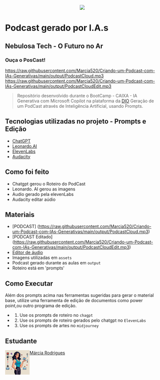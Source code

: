 <p align="center">
<img 
    src="./assets/cover.png"
    width="300"
/>
</p>

# Podcast gerado por I.A.s
## Nebulosa Tech - O Futuro no Ar
### Ouça o PosCast!

  https://raw.githubusercontent.com/Marcia520/Criando-um-Podcast-com-IAs-Generativas/main/output/PodcastCloud.mp3
  https://raw.githubusercontent.com/Marcia520/Criando-um-Podcast-com-IAs-Generativas/main/output/PodcastCloudEdit.mp3

 > Repositório desenvolvido durante o BootCamp - CAIXA - IA Generativa com Microsoft Copilot na plataforma da [DIO](https://dio.me)
>  Geração de um PodCast através de Inteligência Artificial, usando Prompts.


## Tecnologias utilizadas no projeto - Prompts e Edição

- [ChatGPT](https://chat.openai.com/) 
- [Leonardo.AI](https://app.leonardo.ai/image-generation)
- [ElevenLabs](https://beta.elevenlabs.io/)
- [Audacity](https://www.audacityteam.org/)

## Como foi feito

- Chatgpt gerou o Roteiro do PodCast
- Leonardo. AI gerou as imagens
- Audio gerado pela elevenLabs
- Audacity editar aúdio

## Materiais

- [PODCAST] (https://raw.githubusercontent.com/Marcia520/Criando-um-Podcast-com-IAs-Generativas/main/output/PodcastCloud.mp3)
- [PODCAST Editado] (https://raw.githubusercontent.com/Marcia520/Criando-um-Podcast-com-IAs-Generativas/main/output/PodcastCloudEdit.mp3)
- [Editor de áudio](https://www.audacityteam.org/)
- Imagens utilizadas em `assets`
- Podcast gerado durante as aulas em `output`
- Roteiro está em 'prompts'

## Como Executar

Além dos prompts acima nas ferramentas sugeridas para gerar o material base, utilize uma ferramenta de edição de documentos como power point,ou outro programa de edição.

- 1. Use os prompts de roteiro no `chagpt`
- 2. Use os prompts de roteiro gerados pelo chatgpt no  `ElevenLabs`
- 3. Use os prompts de artes no `midjourney`





## Estudante
<p>
    <img 
      align=left 
      margin=10 
      width=80
    src="/assets/cloud.png"
          width="100"  
/>
</p>

[Márcia Rodrigues](https://github.com/Marcia520)
